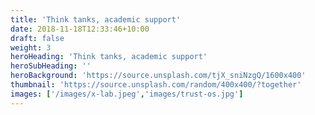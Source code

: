 ```yaml
---
title: 'Think tanks, academic support'
date: 2018-11-18T12:33:46+10:00
draft: false
weight: 3
heroHeading: 'Think tanks, academic support'
heroSubHeading: ''
heroBackground: 'https://source.unsplash.com/tjX_sniNzgQ/1600x400'
thumbnail: 'https://source.unsplash.com/random/400x400/?together'
images: ['/images/x-lab.jpeg','images/trust-os.jpg']
---
```



